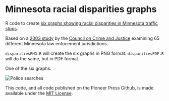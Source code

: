 # Minnesota racial disparities graphs

R code to create [six graphs showing racial disparities in Minnesota traffic stops](http://www.twincities.com/2016/07/08/data-dive-racial-disparities-in-minnesota-traffic-stops/).

Based on a <a href="http://www.crimeandjustice.org/researchReports/Racial%20Profiling%20Report-%20All%20participating%20Jurisdictions.pdf">2003 study</a> by the <a href="http://www.crimeandjustice.org">Council on Crime and Justice</a> examining 65 different Minnesota law enfocement jurisdictions.

`disparitiesPNG.R` will create the six graphs in PNG format. `disparitiesPDF.R` will do the same, but in PDF format.

One of the six graphs: 

![Police searches](https://raw.githubusercontent.com/pioneerpress/code/master/disparities/searches.png)

This code, and all code published on the Pioneer Press Github, is made available under the [MIT License](http://opensource.org/licenses/MIT).
